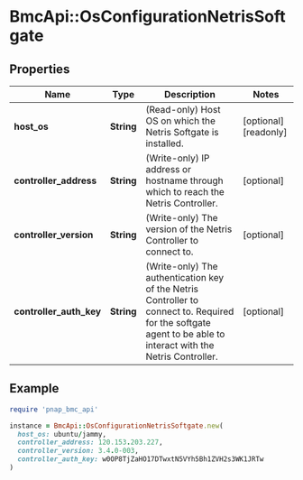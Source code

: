 # BmcApi::OsConfigurationNetrisSoftgate

## Properties

| Name | Type | Description | Notes |
| ---- | ---- | ----------- | ----- |
| **host_os** | **String** | (Read-only) Host OS on which the Netris Softgate is installed. | [optional][readonly] |
| **controller_address** | **String** | (Write-only) IP address or hostname through which to reach the Netris Controller. | [optional] |
| **controller_version** | **String** | (Write-only) The version of the Netris Controller to connect to. | [optional] |
| **controller_auth_key** | **String** | (Write-only) The authentication key of the Netris Controller to connect to. Required for the softgate agent to be able to interact with the Netris Controller. | [optional] |

## Example

```ruby
require 'pnap_bmc_api'

instance = BmcApi::OsConfigurationNetrisSoftgate.new(
  host_os: ubuntu/jammy,
  controller_address: 120.153.203.227,
  controller_version: 3.4.0-003,
  controller_auth_key: w0OP8TjZaHO17DTwxtN5VYh5Bh1ZVH2s3WK1JRTw
)
```

